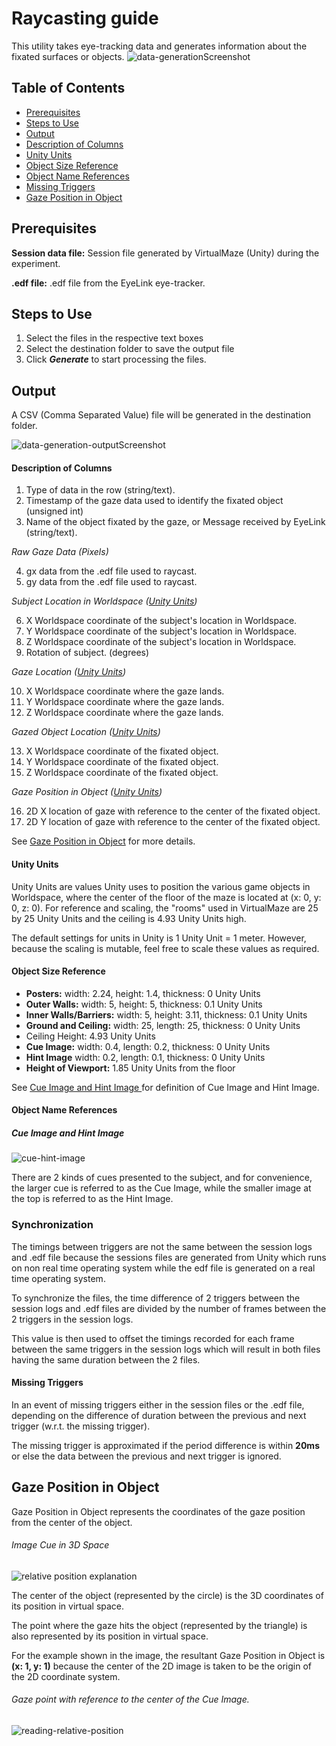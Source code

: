 # Raycasting guide
This utility takes eye-tracking data and generates information about the fixated surfaces or objects.
![data-generationScreenshot](/docs/images/data-generation.PNG)

## Table of Contents
- [Prerequisites](#prerequisites)
- [Steps to Use](#Steps-to-Use)
- [Output](#output)
- [Description of Columns](#Description-of-Columns)
- [Unity Units](#Unity-Units)
- [Object Size Reference](#Object-Size-Reference)
- [Object Name References](#Object-Name-References)
- [Missing Triggers](#Missing-Triggers)
- [Gaze Position in Object](Gaze-Position-in-Object)

## Prerequisites
**Session data file:** Session file generated by VirtualMaze (Unity) during the experiment.

**.edf file:** .edf file from the EyeLink eye-tracker.

## Steps to Use
1. Select the files in the respective text boxes
2. Select the destination folder to save the output file
3. Click ***Generate*** to start processing the files.

## Output
A CSV (Comma Separated Value) file will be generated in the destination folder.

![data-generation-outputScreenshot](/docs/images/data-generation-output.PNG)


#### Description of Columns
1. Type of data in the row (string/text).
2. Timestamp of the gaze data used to identify the fixated object (unsigned int)
3. Name of the object fixated by the gaze, or Message received by EyeLink (string/text).

*Raw Gaze Data (Pixels)*

4. gx data from the .edf file used to raycast.
5. gy data from the .edf file used to raycast.

*Subject Location in Worldspace ([Unity Units](#unity-units))*

6. X Worldspace coordinate of the subject's location in Worldspace.
7. Y Worldspace coordinate of the subject's location in Worldspace.
8. Z Worldspace coordinate of the subject's location in Worldspace.
9. Rotation of subject. (degrees)

*Gaze Location ([Unity Units](#unity-units))*

10. X Worldspace coordinate where the gaze lands.
11. Y Worldspace coordinate where the gaze lands.
12. Z Worldspace coordinate where the gaze lands.

*Gazed Object Location ([Unity Units](#unity-units))*

13. X Worldspace coordinate of the fixated object.
14. Y Worldspace coordinate of the fixated object.
15. Z Worldspace coordinate of the fixated object.

*Gaze Position in Object ([Unity Units](#unity-units))*

16. 2D X location of gaze with reference to the center of the fixated object.
17. 2D Y location of gaze with reference to the center of the fixated object.

See [Gaze Position in Object](#gaze-position-in-object) for more details.

#### Unity Units
Unity Units are values Unity uses to position the various game objects in Worldspace, where the center of the floor of the maze is located at (x: 0, y: 0, z: 0). For reference and scaling, the "rooms" used in VirtualMaze are 25 by 25 Unity Units and the ceiling is 4.93 Unity Units high.

The default settings for units in Unity is 1 Unity Unit = 1 meter. However, because the scaling is mutable, feel free to scale these values as required.

#### Object Size Reference

- **Posters:** width: 2.24, height: 1.4, thickness: 0 Unity Units
- **Outer Walls:** width: 5, height: 5, thickness: 0.1 Unity Units
- **Inner Walls/Barriers:** width: 5, height: 3.11, thickness: 0.1 Unity Units
- **Ground and Ceiling:** width: 25, length: 25, thickness: 0 Unity Units
- Ceiling Height: 4.93 Unity Units
- **Cue Image:** width: 0.4, length: 0.2, thickness: 0 Unity Units
- **Hint Image** width: 0.2, length: 0.1, thickness: 0 Unity Units
- **Height of Viewport:** 1.85 Unity Units from the floor

See [Cue Image and Hint Image ](#cueImage-and-hintImage) for definition of Cue Image and Hint Image.

#### Object Name References

##### Cue Image and Hint Image
![cue-hint-image](/docs/images/cue-hint-image.png)

There are 2 kinds of cues presented to the subject, and for convenience, the larger cue is referred to as the Cue Image, while the smaller image at the top is referred to as the Hint Image.

### Synchronization
The timings between triggers are not the same between the session logs and .edf file because the sessions files are generated from Unity which runs on non real time operating system while the edf file is generated on a real time operating system.

To synchronize the files, the time difference of 2 triggers between the session logs and .edf files are divided by the number of frames between the 2 triggers in the session logs.

This value is then used to offset the timings recorded for each frame between the same triggers in the session logs which will result in both files having the same duration between the 2 files.

#### Missing Triggers
In an event of missing triggers either in the session files or the .edf file, depending on the difference of duration between the previous and next trigger (w.r.t. the missing trigger).

The missing trigger is approximated if the period difference is within **20ms** or else the data between the previous and next trigger is ignored.


## Gaze Position in Object
Gaze Position in Object represents the coordinates of the gaze position from the center of the object.

###### Image Cue in 3D Space
![relative position explanation](/docs/images/relativePos-explaination.png)

The center of the object (represented by the circle) is the 3D coordinates of its position in virtual space.

The point where the gaze hits the object (represented by the triangle) is also represented by its position in virtual space.

For the example shown in the image, the resultant Gaze Position in Object is **(x: 1, y: 1)** because the center of the 2D image is taken to be the origin of the 2D coordinate system.

###### Gaze point with reference to the center of the Cue Image.
![reading-relative-position](/docs/images/reading-relative-position.png)
